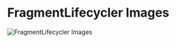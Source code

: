 # FragmentLifecycler Images
![FragmentLifecycler Images](https://github.com/dotrinhdev/FragmentLifecycler/blob/master/Fragment%20LifeCycle.jpg)
